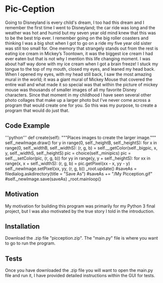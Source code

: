# Pic-Ception
Going to Disneyland is every child's dream, I too had this dream and I remember the first time I went to Disneyland; the car ride was long and the weather was hot and humid but my seven year old mind knew that this was to be the best trip ever. I remember going on the big roller coasters and thinking I was a big shot when I got to go on a ride my five year old sister was still too small for. One memory that strangely stands out from the rest is eating ice cream in Mickey’s Toontown, it was the biggest ice cream I had ever eaten but that is not why I mention this life changing moment. I was about half way done with my ice cream when I got a brain freeze! I stuck my tongue to the top of my mouth, closed my eyes, and leaned my head back. When I opened my eyes, with my head still back, I saw the most amazing mural in the world; it was a giant mural of Mickey Mouse that covered the entire wall and what made it so special was that within the picture of mickey mouse was thousands of smaller images of all my favorite Disney characters. Since that moment in my childhood I have seen several other photo collages that make up a larger photo but I’ve never come across a program that would create one for you. So this was my purpose, to create a program that would do just that.

## Code Example
'''python'''
def create(self):
		"""Places images to create the larger image."""
		self._newImage.draw()
		for y in range(0, self._heightB, self._heightS):
			for x in range(0, self._widthB, self._widthS):
				(r, g, b) = self.__getColor(self._bigpic, x, y, self._widthS, self._heightS)
				pic = choice(self._minipics)
				pic = self.__setColor(pic, (r, g, b))
				for yy in range(y, y + self._heightS):
					for xx in range(x, x + self._widthS):
						(r, g, b) = pic.getPixel(xx - x, yy - y)
						self._newImage.setPixel(xx, yy, (r, g, b))
			_root.update()
		#saveAs = filedialog.askdirectory(title = "Save As")
		#saveAs += "/My Picception.gif"
		#self._newImage.save(saveAs)
		_root.mainloop()

## Motivation

My motivation for building this program was primarily for my Python 3 final project, but I was also motivated by the true story I told in the introduction.

## Installation

Download the .zip file "picception.zip". The "main.py" file is where you want to go to run the program.

## Tests

Once you have downloaded the .zip file you will want to open the main.py file and run it, I have provided detailed instructions within the GUI for tests.
